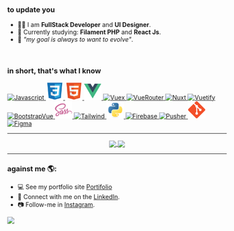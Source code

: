 <!-- <div align="center">
  <img src="https://github.com/juliovt-07/juliovt-07/blob/output/github-contribution-grid-snake.svg">
</div
<br>
-->
### to update you

  
- 👨‍💻 I am **FullStack Developer** and **UI Designer**.
- 🌱 Currently studying: **Filament PHP** and **React Js**.
- 💙 <i>⁠"my goal is always to want to evolve"</i>.

<br>

### in short, that's what I know

<p align="left">
  <a href="https://www.javascript.com/" target="_blank">
    <img
      src="https://tadeuesteves.files.wordpress.com/2014/01/javascript-logo.png"
      alt="Javascript"
      width="40"
      height="40"
    />
  </a>
  <a href="https://developer.mozilla.org/pt-BR/docs/Web/CSS" target="_blank">
    <img
      src="https://raw.githubusercontent.com/devicons/devicon/master/icons/css3/css3-original.svg"
      alt="CSS"
      width="40"
      height="40"
    />
  </a>
  <a
    href="https://developer.mozilla.org/pt-BR/docs/Web/HTML"
    target="_blank"
  >
    <img
      src="https://raw.githubusercontent.com/devicons/devicon/master/icons/html5/html5-original.svg"
      alt="HTML"
      width="40"
      height="40"
    />
  </a>
  <a href="https://vuejs.org/" target="_blank">
    <img
      src="https://raw.githubusercontent.com/devicons/devicon/master/icons/vuejs/vuejs-original.svg"
      alt="Vuejs"
      width="40"
      height="40"
    />
  </a>
  <a href="https://vuex.vuejs.org/" target="_blank">
    <img
      src="https://user-images.githubusercontent.com/7110136/29002857-9e802f08-7ab4-11e7-9c31-604b5d0d0c19.png"
      alt="Vuex"
      width="40"
      height="40"
    />
  </a>
  <a href="https://router.vuejs.org/" target="_blank">
    <img
      src="https://user-images.githubusercontent.com/7110136/29002858-a09570d2-7ab4-11e7-8faa-5dd6d4458b0d.png"
      alt="VueRouter"
      width="40"
      height="40"
    />
  </a>
  <a href="https://nuxtjs.org/" target="_blank">
    <img
      src="https://avatars.githubusercontent.com/u/23360933?s=200&v=4"
      alt="Nuxt"
      width="40"
      height="40"
    />
  </a>
  <a href="https://vuetifyjs.com/" target="_blank">
    <img
      src="https://cdn.vuetifyjs.com/docs/images/logos/vuetify-logo-light-atom.svg"
      alt="Vuetify"
      width="40"
      height="40"
    />
  </a>
  <a href="https://bootstrap-vue.org/" target="_blank">
    <img
      src="https://opencollective-production.s3.us-west-1.amazonaws.com/2ea40e90-e734-11e9-aac4-b78491973d14.png"
      alt="BootstrapVue"
      width="40"
      height="40"
    />
  </a>

  <a href="https://sass-lang.com/" target="_blank">
    <img
      src="https://raw.githubusercontent.com/devicons/devicon/master/icons/sass/sass-original.svg"
      alt="Sass"
      width="40"
      height="40"
    />
  </a>
  <a href="https://tailwindcss.com/" target="_blank">
    <img
      src="https://upload.wikimedia.org/wikipedia/commons/d/d5/Tailwind_CSS_Logo.svg"
      alt="Tailwind"
      width="40"
      height="40"
    />
  </a>
  <a href="https://www.python.org/" target="_blank">
    <img
      src="https://raw.githubusercontent.com/devicons/devicon/master/icons/python/python-original.svg"
      alt="Python"
      width="40"
      height="40"
    />
  </a>
  <a href="https://firebase.google.com/?hl=pt" target="_blank">
    <img
      src="https://cdn.cdnlogo.com/logos/f/48/firebase.svg"
      alt="Firebase"
      width="40"
      height="40"
    />
  </a>
  <a href="https://pusher.com/" target="_blank">
    <img
      src="https://logosandtypes.com/wp-content/uploads/2020/12/pusher.svg"
      alt="Pusher"
      height="40"
    />
  </a>
  <a href="https://git-scm.com/" target="_blank">
    <img
      src="https://raw.githubusercontent.com/devicons/devicon/master/icons/git/git-original.svg"
      alt="Git"
      width="40"
      height="40"
    />
  </a>
  <a href="https://www.figma.com/" target="_blank">
    <img
      src="https://i.pinimg.com/originals/a5/58/b4/a558b426cb8973523f37bbed94cf0f09.png"
      alt="Figma"
      width="40"
      height="40"
    />
  </a>
</p>
<hr/>
  <p align="center">
    <a href="https://github.com/juliovt-07">
      <img align="center" src="https://github-readme-stats.vercel.app/api?username=juliovt-07&line_height=55&show_icons=true&theme=dark&hide_border=true" />
    </a>
    <a href="https://github.com/juliovt-07">
      <img align="center" src="https://github-readme-stats.vercel.app/api/top-langs/?username=juliovt-07&line_height=40&show_icons=true&theme=dark&hide_border=true&layout=pie" />
    </a>
  </p>
<hr/>

### against me 🌎:

- 💻 See my portfolio site <a href="https://julioeu.vercel.app/">Portifolio</a>
- 💼 Connect with me on the <a href="https://www.linkedin.com/in/juliocesaar/">LinkedIn</a>.
- 📷 Follow-me in <a href="https://www.instagram.com/juliocaesaar/">Instagram</a>.

![](https://komarev.com/ghpvc/?username=juliovt-07&color=blue&style=plastic&label=Visualiza%C3%A7%C3%B5es)
